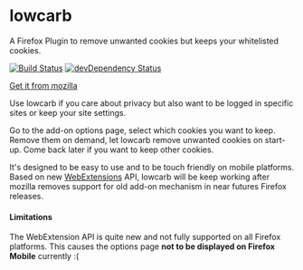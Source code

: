 # lowcarb

A Firefox Plugin to remove unwanted cookies but keeps your whitelisted cookies. 

[![Build Status](https://travis-ci.org/simomat/lowcarb.svg?branch=master)](https://travis-ci.org/simomat/lowcarb) [![devDependency Status](https://david-dm.org/simomat/firefox-addon-skeleton/dev-status.svg)](https://david-dm.org/simomat/firefox-addon-skeleton?type=dev)

[Get it from mozilla](https://addons.mozilla.org/en-US/firefox/addon/lowcarb/)

Use lowcarb if you care about privacy but also want to be logged in specific sites or keep your site settings.

Go to the add-on options page, select which cookies you want to keep. Remove them on demand, let lowcarb remove unwanted cookies on start-up. Come back later if you want to keep other cookies.

It's designed to be easy to use and to be touch friendly on mobile platforms.
Based on new  [WebExtensions](https://developer.mozilla.org/en-US/Add-ons/WebExtensions) API, lowcarb will be keep working after mozilla removes support for old add-on mechanism in near futures Firefox releases.

#### Limitations
The WebExtension API is quite new and not fully supported on all Firefox platforms. This causes the options page **not to be displayed on Firefox Mobile** currently :(

